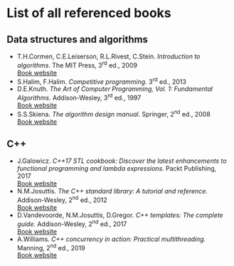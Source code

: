 # List of all referenced books

## Data structures and algorithms

* T.H.Cormen, C.E.Leiserson, R.L.Rivest, C.Stein. *Introduction to algorithms*. The MIT Press, 3<sup>rd</sup> ed., 2009\
[Book website](https://mitpress.mit.edu/books/introduction-algorithms-third-edition)
* S.Halim, F.Halim. *Competitive programming.* 3<sup>rd</sup> ed., 2013
* D.E.Knuth. *The Art of Computer Programming, Vol. 1: Fundamental Algorithms*. Addison-Wesley, 3<sup>rd</sup> ed., 1997\
[Book website](https://www-cs-faculty.stanford.edu/~knuth/taocp.html)
* S.S.Skiena. *The algorithm design manual*. Springer, 2<sup>nd</sup> ed., 2008\
[Book website](http://www.algorist.com/)

## C++

* J.Galowicz. *C++17 STL cookbook: Discover the latest enhancements to functional programming and lambda expressions.* Packt Publishing, 2017\
[Book website](https://www.packtpub.com/application-development/c17-stl-cookbook)
* N.M.Josuttis. *The C++ standard library: A tutorial and reference.* Addison-Wesley, 2<sup>nd</sup> ed., 2012\
[Book website](http://www.cppstdlib.com/)
* D.Vandevoorde, N.M.Josuttis, D.Gregor. *C++ templates: The complete guide.* Addison-Wesley, 2<sup>nd</sup> ed., 2017\
[Book website](http://www.tmplbook.com/)
* A.Williams. *C++ concurrency in action: Practical multithreading.* Manning, 2<sup>nd</sup> ed., 2019\
[Book website](https://www.manning.com/books/c-plus-plus-concurrency-in-action-second-edition)
